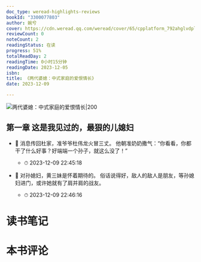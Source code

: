 ```yaml
---
doc_type: weread-highlights-reviews
bookId: "3300077803"
author: 婉兮
cover: https://cdn.weread.qq.com/weread/cover/65/cpplatform_792ahglvdplzm9gzcybfuj/t7_cpplatform_792ahglvdplzm9gzcybfuj1700040181.jpg
reviewCount: 0
noteCount: 2
readingStatus: 在读
progress: 51%
totalReadDay: 2
readingTime: 0小时15分钟
readingDate: 2023-12-05
isbn: 
title: 《两代婆媳：中式家庭的爱恨情长》
date: 2023-12-09

---
```


![ 两代婆媳：中式家庭的爱恨情长|200](https://cdn.weread.qq.com/weread/cover/65/cpplatform_792ahglvdplzm9gzcybfuj/t7_cpplatform_792ahglvdplzm9gzcybfuj1700040181.jpg)


## 第一章 这是我见过的，最狠的儿媳妇


- 📌 消息传回杜家，准爷爷杜伟龙火冒三丈。
他朝准奶奶撒气：“你看看，你都干了什么好事？好端端一个孙子，就这么没了！” 
    - ⏱ 2023-12-09 22:45:18 

- 📌 对孙媳妇，黄三妹是怀着期待的。
俗话说得好，敌人的敌人是朋友，等孙媳妇进门，或许她就有了肩并肩的战友。 
    - ⏱ 2023-12-09 22:46:16 

# 读书笔记


# 本书评论

